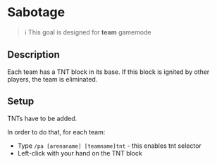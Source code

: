 # Sabotage

> ℹ This goal is designed for **team** gamemode

## Description

Each team has a TNT block in its base. If this block is ignited by other players, the team is eliminated.

## Setup

TNTs have to be added.

In order to do that, for each team:
- Type `/pa [arenaname] [teamname]tnt` - this enables tnt selector
- Left-click with your hand on the TNT block